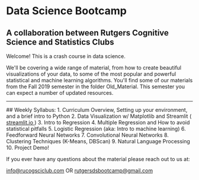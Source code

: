 # Data Science Bootcamp
## A collaboration between Rutgers Cognitive Science and Statistics Clubs
Welcome! This is a crash course in data science. 

We'll be covering a wide range of material, from how to create beautiful visualizations of your data, to some of the most popular and powerful statistical and machine learning algorithms.
You'll find some of our materials from the Fall 2019 semester in the folder Old_Material. This semester you can expect a number of updated resources.

<hr>
## Weekly Syllabus:
1. Curriculum Overview, Setting up your environment, and a brief intro to Python
2. Data Visualization w/ Matplotlib and Streamlit (<a href="streamlit.io"> streamlit.io </a>)
3. Intro to Regression
4. Multiple Regression and How to avoid statistical pitfalls
5. Logistic Regression (aka: Intro to machine learning)
6. Feedforward Neural Networks
7. Convolutional Neural Networks
8. Clustering Techniques (K-Means, DBScan)
9. Natural Language Processing
10. Project Demo!
 
If you ever have any questions about the material please reach out to us at:

info@rucogsciclub.com
OR
rutgersdsbootcamp@gmail.com

